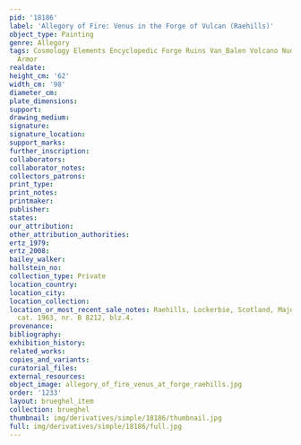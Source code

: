 ```yaml
---
pid: '18186'
label: 'Allegory of Fire: Venus in the Forge of Vulcan (Raehills)'
object_type: Painting
genre: Allegory
tags: Cosmology Elements Encyclopedic Forge Ruins Van_Balen Volcano Nude Landscape
  Armor
realdate: 
height_cm: '62'
width_cm: '98'
diameter_cm: 
plate_dimensions: 
support: 
drawing_medium: 
signature: 
signature_location: 
support_marks: 
further_inscription: 
collaborators: 
collaborator_notes: 
collectors_patrons: 
print_type: 
print_notes: 
printmaker: 
publisher: 
states: 
our_attribution: 
other_attribution_authorities: 
ertz_1979: 
ertz_2008: 
bailey_walker: 
hollstein_no: 
collection_type: Private
location_country: 
location_city: 
location_collection: 
location_or_most_recent_sale_notes: Raehills, Lockerbie, Scotland, Major Hope Johnstone,
  cat. 1963, nr. B 8212, blz.4.
provenance: 
bibliography: 
exhibition_history: 
related_works: 
copies_and_variants: 
curatorial_files: 
external_resources: 
object_image: allegory_of_fire_venus_at_forge_raehills.jpg
order: '1233'
layout: brueghel_item
collection: brueghel
thumbnail: img/derivatives/simple/18186/thumbnail.jpg
full: img/derivatives/simple/18186/full.jpg
---
```

